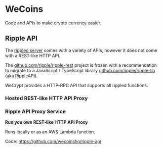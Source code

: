 # WeCoins

Code and APIs to make crypto currency easier.

## Ripple API

The [rippled server](https://github.com/ripple/rippled) comes with a variety of APIs, however it does not come with a REST-like HTTP API.

The [github.com/ripple/ripple-rest](https://github.com/ripple/ripple-rest) project is frozen with a recommendation to migrate to a JavaScript / TypeScript library [github.com/ripple/ripple-lib](https://github.com/ripple/ripple-lib) (aka RippleAPI).

WeCrypt provides a HTTP-RPC API that supports all rippled functions.

### Hosted REST-like HTTP API Proxy

### Ripple API Proxy Service

**Run you own REST-like HTTP API Proxy**

Runs locally or as an AWS Lambda function.

Code: https://github.com/wecoinshq/ripple-api